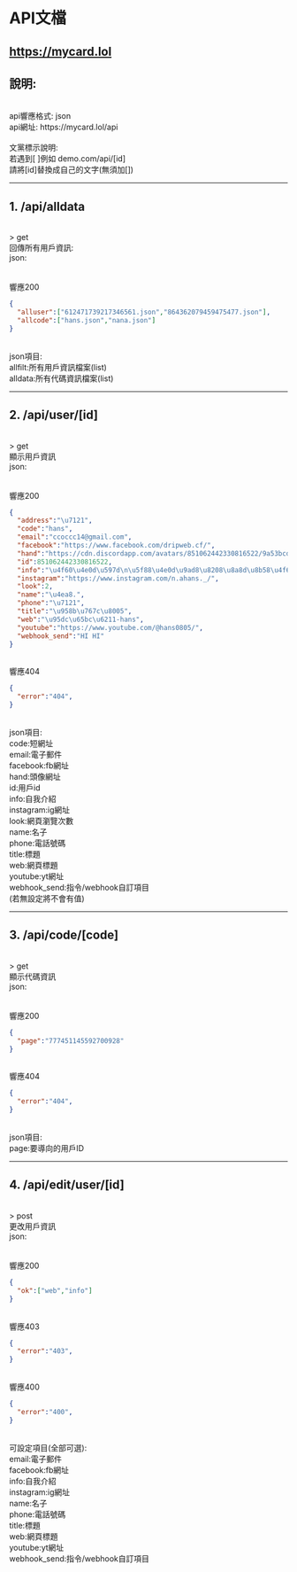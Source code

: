 # API文檔
https://mycard.lol
---
## 說明:
</br>
api響應格式: json</br>
api網址: https://mycard.lol/api</br></br>
文黨標示說明:</br>
若遇到[ ]例如 demo.com/api/[id] </br>
請將[id]替換成自己的文字(無須加[])</br>

---
## 1. /api/alldata
</br>
> get</br>
回傳所有用戶資訊:</br>
json:</br>
</br></br>響應200

```json
{
  "alluser":["612471739217346561.json","864362079459475477.json"],
  "allcode":["hans.json","nana.json"]
}
```

</br>
json項目:</br>
allfilt:所有用戶資訊檔案(list)</br>
alldata:所有代碼資訊檔案(list)

---
## 2. /api/user/[id]
</br>
> get</br>
顯示用戶資訊</br>
json:</br>
</br></br>響應200

```json
{
  "address":"\u7121",
  "code":"hans",
  "email":"ccoccc14@gmail.com",
  "facebook":"https://www.facebook.com/dripweb.cf/",
  "hand":"https://cdn.discordapp.com/avatars/851062442330816522/9a53bcd00399a42a4155622c86f516bc.png?size=1024",
  "id":851062442330816522,
  "info":"\u4f60\u4e0d\u597d\n\u5f88\u4e0d\u9ad8\u8208\u8a8d\u8b58\u4f60",
  "instagram":"https://www.instagram.com/n.ahans._/",
  "look":2,
  "name":"\u4ea8.",
  "phone":"\u7121",
  "title":"\u958b\u767c\u8005",
  "web":"\u95dc\u65bc\u6211-hans",
  "youtube":"https://www.youtube.com/@hans0805/",
  "webhook_send":"HI HI"
}
```

</br>
響應404

```json
{
  "error":"404",
}
```

</br>
json項目:</br>
code:短網址</br>
email:電子郵件</br>
facebook:fb網址</br>
hand:頭像網址</br>
id:用戶id</br>
info:自我介紹</br>
instagram:ig網址</br>
look:網頁瀏覽次數</br>
name:名子</br>
phone:電話號碼</br>
title:標題</br>
web:網頁標題</br>
youtube:yt網址</br>
webhook_send:指令/webhook自訂項目</br>
(若無設定將不會有值)</br>


---
## 3. /api/code/[code]
</br>
> get</br>
顯示代碼資訊</br>
json:</br>
</br></br>響應200

```json
{
  "page":"777451145592700928"
}
```

</br>
響應404

```json
{
  "error":"404",
}
```

</br>
json項目:</br>
page:要導向的用戶ID</br>

---
## 4. /api/edit/user/[id]
</br>
> post</br>
更改用戶資訊</br>
json:</br>
</br></br>響應200

```json
{
  "ok":["web","info"]
}
```

</br>
響應403

```json
{
  "error":"403",
}
```

</br>
響應400

```json
{
  "error":"400",
}
```


</br>
可設定項目(全部可選):</br>
email:電子郵件</br>
facebook:fb網址</br>
info:自我介紹</br>
instagram:ig網址</br>
name:名子</br>
phone:電話號碼</br>
title:標題</br>
web:網頁標題</br>
youtube:yt網址</br>
webhook_send:指令/webhook自訂項目</br>


